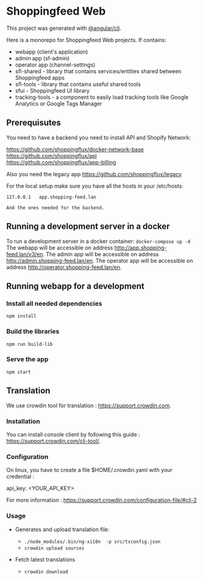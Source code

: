 # Shoppingfeed Web

This project was generated with [@angular/cli](https://github.com/angular/angular-cli).

Here is a monorepo for Shoppingfeed Web projects.
If contains:

- webapp (client's application)
- admin app (sf-admin)
- operator app (channel-settings)
- sfl-shared - library that contains services/entities shared between Shoppingfeed apps
- sfl-tools - library that contains useful shared tools
- sfui - Shoppingfeed UI library
- tracking-tools - a component to easily load tracking tools like Google Analytics or Google Tags Manager

## Prerequisutes

You need to have a backend you need to install API and Shopify Network:

https://github.com/shoppingflux/docker-network-base  
https://github.com/shoppingflux/api  
https://github.com/shoppingflux/app-billing

Also you need the legacy app
https://github.com/shoppingflux/legacy

For the local setup make sure you have all the hosts in your /etc/hosts:
```
127.0.0.1   app.shopping-feed.lan

And the ones needed for the backend.
```
## Running a development server in a docker
To run a development server in a docker container:
`docker-compose up -d`
The webapp will be accessible on address http://app.shopping-feed.lan/v3/en.
The admin app will be accessible on address http://admin.shopping-feed.lan/en.
The operator app will be accessible on address http://operator.shopping-feed.lan/en.

## Running webapp for a development

### Install all needed dependencies

`npm install`

### Build the libraries

`npm run build-lib`

### Serve the app
`npm start`

## Translation

We use crowdin tool for translation : https://support.crowdin.com.

### Installation

You can install console client by following this guide : https://support.crowdin.com/cli-tool/.

### Configuration

On linux, you have to create a file $HOME/.crowdin.yaml with your credential :

api_key: <YOUR_API_KEY>

For more information : https://support.crowdin.com/configuration-file/#cli-2

### Usage

- Generates and upload translation file:
    - `./node_modules/.bin/ng-xi18n  -p src/tsconfig.json`
    - `crowdin upload sources`

- Fetch latest translations
    - `crowdin download`

